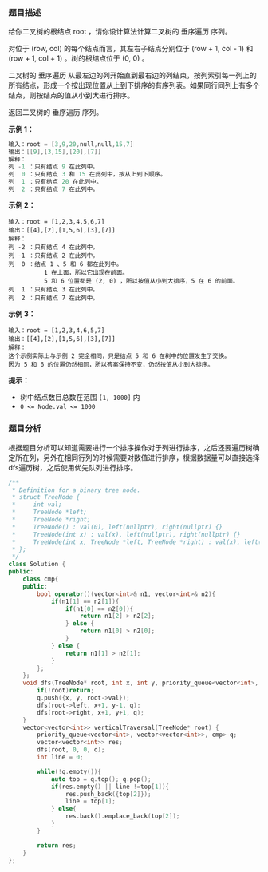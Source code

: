 ### 题目描述

给你二叉树的根结点 root ，请你设计算法计算二叉树的 垂序遍历 序列。

对位于 (row, col) 的每个结点而言，其左右子结点分别位于 (row + 1, col - 1) 和 (row + 1, col + 1) 。树的根结点位于 (0, 0) 。

二叉树的 垂序遍历 从最左边的列开始直到最右边的列结束，按列索引每一列上的所有结点，形成一个按出现位置从上到下排序的有序列表。如果同行同列上有多个结点，则按结点的值从小到大进行排序。

返回二叉树的 垂序遍历 序列。

 **示例 1：**

~~~c++
输入：root = [3,9,20,null,null,15,7]
输出：[[9],[3,15],[20],[7]]
解释：
列 -1 ：只有结点 9 在此列中。
列  0 ：只有结点 3 和 15 在此列中，按从上到下顺序。
列  1 ：只有结点 20 在此列中。
列  2 ：只有结点 7 在此列中。
~~~

**示例 2：**

~~~
输入：root = [1,2,3,4,5,6,7]
输出：[[4],[2],[1,5,6],[3],[7]]
解释：
列 -2 ：只有结点 4 在此列中。
列 -1 ：只有结点 2 在此列中。
列  0 ：结点 1 、5 和 6 都在此列中。
          1 在上面，所以它出现在前面。
          5 和 6 位置都是 (2, 0) ，所以按值从小到大排序，5 在 6 的前面。
列  1 ：只有结点 3 在此列中。
列  2 ：只有结点 7 在此列中。
~~~

**示例 3：**

~~~
输入：root = [1,2,3,4,6,5,7]
输出：[[4],[2],[1,5,6],[3],[7]]
解释：
这个示例实际上与示例 2 完全相同，只是结点 5 和 6 在树中的位置发生了交换。
因为 5 和 6 的位置仍然相同，所以答案保持不变，仍然按值从小到大排序。
~~~

**提示：**

- 树中结点数目总数在范围 `[1, 1000]` 内
- `0 <= Node.val <= 1000`

### 题目分析

根据题目分析可以知道需要进行一个排序操作对于列进行排序，之后还要遍历树确定所在列，另外在相同行列的时候需要对数值进行排序，根据数据量可以直接选择dfs遍历树，之后使用优先队列进行排序。

~~~c++
/**
 * Definition for a binary tree node.
 * struct TreeNode {
 *     int val;
 *     TreeNode *left;
 *     TreeNode *right;
 *     TreeNode() : val(0), left(nullptr), right(nullptr) {}
 *     TreeNode(int x) : val(x), left(nullptr), right(nullptr) {}
 *     TreeNode(int x, TreeNode *left, TreeNode *right) : val(x), left(left), right(right) {}
 * };
 */
class Solution {
public:
    class cmp{
    public:
        bool operator()(vector<int>& n1, vector<int>& n2){
            if(n1[1] == n2[1]){
                if(n1[0] == n2[0]){
                    return n1[2] > n2[2];
                } else {
                    return n1[0] > n2[0];
                }
            } else {
                return n1[1] > n2[1];
            }
        };
    };
    void dfs(TreeNode* root, int x, int y, priority_queue<vector<int>, vector<vector<int>>, cmp>& q){
        if(!root)return;
        q.push({x, y, root->val});
        dfs(root->left, x+1, y-1, q);
        dfs(root->right, x+1, y+1, q);
    }
    vector<vector<int>> verticalTraversal(TreeNode* root) {
        priority_queue<vector<int>, vector<vector<int>>, cmp> q;
        vector<vector<int>> res;
        dfs(root, 0, 0, q);
        int line = 0;

        while(!q.empty()){
            auto top = q.top(); q.pop();
            if(res.empty() || line !=top[1]){
                res.push_back({top[2]});
                line = top[1];
            } else{
                res.back().emplace_back(top[2]);
            } 
        }

        return res;
    }
};
~~~

